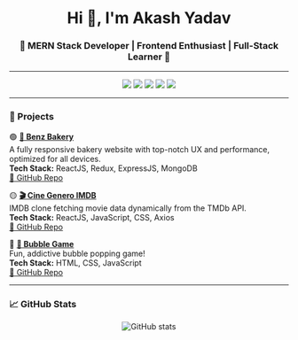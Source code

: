 <h1 align="center">Hi 👋, I'm Akash Yadav</h1>
<h3 align="center">🌟 MERN Stack Developer | Frontend Enthusiast | Full-Stack Learner 🌟</h3>

---

<p align="center">
  <img src="https://img.shields.io/badge/HTML-E34F26?style=for-the-badge&logo=html5&logoColor=white" />
  <img src="https://img.shields.io/badge/CSS-1572B6?style=for-the-badge&logo=css3&logoColor=white" />
  <img src="https://img.shields.io/badge/JAVASCRIPT-F7DF1E?style=for-the-badge&logo=javascript&logoColor=black" />
  <img src="https://img.shields.io/badge/React-61DAFB?style=for-the-badge&logo=react&logoColor=black" />
  <img src="https://img.shields.io/badge/Node.js-339933?style=for-the-badge&logo=nodedotjs&logoColor=white" />
</p>

---

### 🚀 Projects

🟢 **[🍞 Benz Bakery](https://benzbakery.vercel.app/)**  
A fully responsive bakery website with top-notch UX and performance, optimized for all devices.  
**Tech Stack:** ReactJS, Redux, ExpressJS, MongoDB  
[🔗 GitHub Repo](https://github.com/akashyadav2000/benzbakery-frontend)

🟡 **[🎬 Cine Genero IMDB](https://cine-genero-imdb.vercel.app/)**  
IMDB clone fetching movie data dynamically from the TMDb API.  
**Tech Stack:** ReactJS, JavaScript, CSS, Axios  
[🔗 GitHub Repo](https://github.com/akashyadav2000/cine-genero-imdb)

🔵 **[🔴 Bubble Game](https://bubble-game-green.vercel.app/)**  
Fun, addictive bubble popping game!  
**Tech Stack:** HTML, CSS, JavaScript  
[🔗 GitHub Repo](https://github.com/akashyadav2000/bubble-game)

---

### 📈 GitHub Stats
<p align="center">
  <img src="https://github-readme-stats.vercel.app/api?username=akashyadav2000&show_icons=true&theme=radical" alt="GitHub stats" />
</p>
